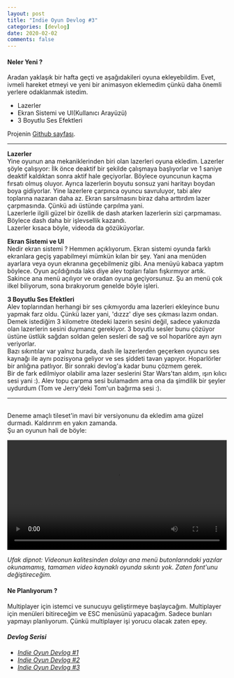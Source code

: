 ```yaml
---
layout: post
title: "Indie Oyun Devlog #3"
categories: [devlog]
date: 2020-02-02
comments: false
---
```


#### **Neler Yeni ?**
Aradan yaklaşık bir hafta geçti ve aşağıdakileri oyuna ekleyebildim. Evet, ivmeli hareket etmeyi ve yeni bir animasyon eklemedim çünkü daha önemli yerlere odaklanmak istedim.

* Lazerler
* Ekran Sistemi ve UI(Kullanıcı Arayüzü)
* 3 Boyutlu Ses Efektleri

Projenin [Github sayfası](https://github.com/aeren108/kaymak).

---

**Lazerler** <br>
Yine oyunun ana mekaniklerinden biri olan lazerleri oyuna ekledim. Lazerler şöyle çalışıyor: İlk önce deaktif bir şekilde çalışmaya başlıyorlar ve 1 saniye deaktif kaldıktan sonra aktif hale geçiyorlar. Böylece oyuncunun kaçma fırsatı olmuş oluyor. Ayrıca lazerlerin boyutu sonsuz yani haritayı boydan boya gidiyorlar. Yine lazerlere çarpınca oyuncu savruluyor, tabi alev toplarına nazaran daha az. Ekran sarsılmasını biraz daha arttırdım lazer çarpmasında. Çünkü adı üstünde çarpılma yani. <br>
Lazerlerle ilgili güzel bir özellik de dash atarken lazerlerin sizi çarpmaması. Böylece dash daha bir işlevsellik kazandı.<br> 
Lazerler kısaca böyle, videoda da gözüküyorlar.<br>

**Ekran Sistemi ve UI** <br>
Nedir ekran sistemi ? Hemmen açıklıyorum. Ekran sistemi oyunda farklı ekranlara geçiş yapabilmeyi mümkün kılan bir şey. Yani ana menüden ayarlara veya oyun ekranına geçebilmeniz gibi. Ana menüyü kabaca yaptım böylece. Oyun açıldığında laks diye alev topları falan fışkırmıyor artık. Sakince ana menü açılıyor ve oradan oyuna geçiyorsunuz. Şu an menü çok ilkel biliyorum, sona bırakıyorum genelde böyle işleri.<br>

**3 Boyutlu Ses Efektleri** <br>
Alev toplarından herhangi bir ses çıkmıyordu ama lazerleri ekleyince bunu yapmak farz oldu. Çünkü lazer yani, 'dızzz' diye ses çıkması lazım ondan. Demek istediğim 3 kilometre ötedeki lazerin sesini değil, sadece yakınızda olan lazerlerin sesini duymanız gerekiyor. 3 boyutlu sesler bunu çözüyor üstüne üstlük sağdan soldan gelen sesleri de sağ ve sol hoparlöre ayrı ayrı veriyorlar.<br> 
Bazı sıkıntılar var yalnız burada, dash ile lazerlerden geçerken oyuncu ses kaynağı ile aynı pozisyona geliyor ve ses şiddeti tavan yapıyor. Hoparlörler bir anlığına patlıyor. Bir sonraki devlog'a kadar bunu çözmem gerek.<br>
Bir de fark edilmiyor olabilir ama lazer seslerini Star Wars'tan aldım, ışın kılıcı sesi yani :). Alev topu çarpma sesi bulamadım ama ona da şimdilik bir şeyler uydurdum (Tom ve Jerry'deki Tom'un bağırma sesi :).

---

<br>
Deneme amaçlı tileset'in mavi bir versiyonunu da ekledim ama güzel durmadı. Kaldırırım en yakın zamanda.<br>
Şu an oyunun hali de böyle: 

<video style="margin: 0 auto; width: 100%;
  max-height: 100%;" controls>
  <source src="../../../../assets/vid/kaymakrecord3.mp4" type="video/mp4">
</video>

*Ufak dipnot: Videonun kalitesinden dolayı ana menü butonlarındaki yazılar okunamamış, tamamen video kaynaklı oyunda sıkıntı yok. Zaten font'unu değiştireceğim.* 
<br>  

#### **Ne Planlıyorum ?**
Multiplayer için istemci ve sunucuyu geliştirmeye başlaycağım. Multiplayer için menüleri bitireceğim ve ESC menüsünü yapacağım. Sadece bunları yapmayı planlıyorum. Çünkü multiplayer işi yorucu olacak zaten epey.

#### *Devlog Serisi*

* [*Indie Oyun Devlog #1*](https://aerenpozitif.com/devlog/post/game-devlog-1.html)
* [*Indie Oyun Devlog #2*](https://aerenpozitif.com/devlog/post/game-devlog-2.html)
* [*Indie Oyun Devlog #3*](https://aerenpozitif.com/devlog/post/game-devlog-3.html)